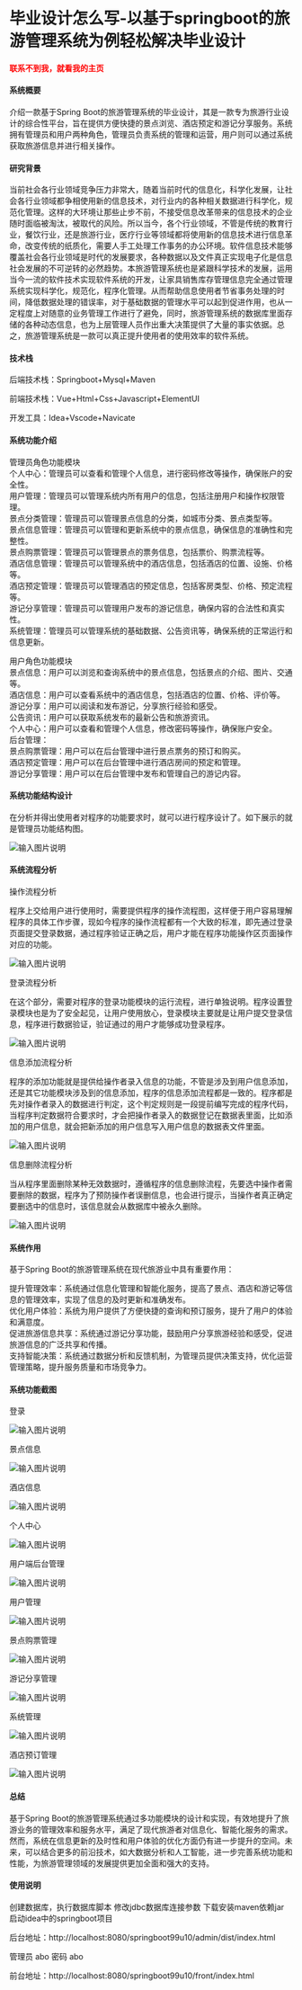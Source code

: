 # 毕业设计怎么写-以基于springboot的旅游管理系统为例轻松解决毕业设计

<h4 style='color:red'>联系不到我，就看我的主页 </h4> 
 
#### 系统概要

介绍一款基于Spring Boot的旅游管理系统的毕业设计，其是一款专为旅游行业设计的综合性平台，旨在提供方便快捷的景点浏览、酒店预定和游记分享服务。系统拥有管理员和用户两种角色，管理员负责系统的管理和运营，用户则可以通过系统获取旅游信息并进行相关操作。

#### 研究背景

当前社会各行业领域竞争压力非常大，随着当前时代的信息化，科学化发展，让社会各行业领域都争相使用新的信息技术，对行业内的各种相关数据进行科学化，规范化管理。这样的大环境让那些止步不前，不接受信息改革带来的信息技术的企业随时面临被淘汰，被取代的风险。所以当今，各个行业领域，不管是传统的教育行业，餐饮行业，还是旅游行业，医疗行业等领域都将使用新的信息技术进行信息革命，改变传统的纸质化，需要人手工处理工作事务的办公环境。软件信息技术能够覆盖社会各行业领域是时代的发展要求，各种数据以及文件真正实现电子化是信息社会发展的不可逆转的必然趋势。本旅游管理系统也是紧跟科学技术的发展，运用当今一流的软件技术实现软件系统的开发，让家具销售库存管理信息完全通过管理系统实现科学化，规范化，程序化管理。从而帮助信息使用者节省事务处理的时间，降低数据处理的错误率，对于基础数据的管理水平可以起到促进作用，也从一定程度上对随意的业务管理工作进行了避免，同时，旅游管理系统的数据库里面存储的各种动态信息，也为上层管理人员作出重大决策提供了大量的事实依据。总之，旅游管理系统是一款可以真正提升使用者的使用效率的软件系统。

#### 技术栈

后端技术栈：Springboot+Mysql+Maven

前端技术栈：Vue+Html+Css+Javascript+ElementUI

开发工具：Idea+Vscode+Navicate

#### 系统功能介绍

管理员角色功能模块  
个人中心：管理员可以查看和管理个人信息，进行密码修改等操作，确保账户的安全性。  
用户管理：管理员可以管理系统内所有用户的信息，包括注册用户和操作权限管理。  
景点分类管理：管理员可以管理景点信息的分类，如城市分类、景点类型等。  
景点信息管理：管理员可以管理和更新系统中的景点信息，确保信息的准确性和完整性。  
景点购票管理：管理员可以管理景点的票务信息，包括票价、购票流程等。  
酒店信息管理：管理员可以管理系统中的酒店信息，包括酒店的位置、设施、价格等。  
酒店预定管理：管理员可以管理酒店的预定信息，包括客房类型、价格、预定流程等。  
游记分享管理：管理员可以管理用户发布的游记信息，确保内容的合法性和真实性。  
系统管理：管理员可以管理系统的基础数据、公告资讯等，确保系统的正常运行和信息更新。  

用户角色功能模块  
景点信息：用户可以浏览和查询系统中的景点信息，包括景点的介绍、图片、交通等。  
酒店信息：用户可以查看系统中的酒店信息，包括酒店的位置、价格、评价等。  
游记分享：用户可以阅读和发布游记，分享旅行经验和感受。  
公告资讯：用户可以获取系统发布的最新公告和旅游资讯。  
个人中心：用户可以查看和管理个人信息，修改密码等操作，确保账户安全。  
后台管理：  
景点购票管理：用户可以在后台管理中进行景点票务的预订和购买。  
酒店预定管理：用户可以在后台管理中进行酒店房间的预定和管理。  
游记分享管理：用户可以在后台管理中发布和管理自己的游记内容。  

#### 系统功能结构设计

在分析并得出使用者对程序的功能要求时，就可以进行程序设计了。如下展示的就是管理员功能结构图。

![输入图片说明](images/d97c2b9f9b7fb5185585d579bc2dc51.png)

#### 系统流程分析

操作流程分析

程序上交给用户进行使用时，需要提供程序的操作流程图，这样便于用户容易理解程序的具体工作步骤，现如今程序的操作流程都有一个大致的标准，即先通过登录页面提交登录数据，通过程序验证正确之后，用户才能在程序功能操作区页面操作对应的功能。

![输入图片说明](images/f3d4fbf43a486963327fdd04ed24628.png)

登录流程分析

在这个部分，需要对程序的登录功能模块的运行流程，进行单独说明。程序设置登录模块也是为了安全起见，让用户使用放心，登录模块主要就是让用户提交登录信息，程序进行数据验证，验证通过的用户才能够成功登录程序。

![输入图片说明](images/3bb915963cd0330c489db2e1380f702.png)

信息添加流程分析

程序的添加功能就是提供给操作者录入信息的功能，不管是涉及到用户信息添加，还是其它功能模块涉及到的信息添加，程序的信息添加流程都是一致的。程序都是先对操作者录入的数据进行判定，这个判定规则是一段提前编写完成的程序代码，当程序判定数据符合要求时，才会把操作者录入的数据登记在数据表里面，比如添加的用户信息，就会把新添加的用户信息写入用户信息的数据表文件里面。

![输入图片说明](images/c54924d0e94c536be2dd3d0669ca66c.png)

信息删除流程分析

当从程序里面删除某种无效数据时，遵循程序的信息删除流程，先要选中操作者需要删除的数据，程序为了预防操作者误删信息，也会进行提示，当操作者真正确定要删选中的信息时，该信息就会从数据库中被永久删除。

![输入图片说明](images/f991a2c5823e4a4d283009b8c7a2d49.png)

#### 系统作用

基于Spring Boot的旅游管理系统在现代旅游业中具有重要作用：

提升管理效率：系统通过信息化管理和智能化服务，提高了景点、酒店和游记等信息的管理效率，实现了信息的及时更新和准确发布。  
优化用户体验：系统为用户提供了方便快捷的查询和预订服务，提升了用户的体验和满意度。  
促进旅游信息共享：系统通过游记分享功能，鼓励用户分享旅游经验和感受，促进旅游信息的广泛共享和传播。  
支持智能决策：系统通过数据分析和反馈机制，为管理员提供决策支持，优化运营管理策略，提升服务质量和市场竞争力。  

#### 系统功能截图

登录

![输入图片说明](images/e3977e3755a61c94f3f6213e9291f24.png)

景点信息

![输入图片说明](images/34ba119faef8367114799c82dd55365.png)

酒店信息

![输入图片说明](images/8f79c4f2a55237b659191c3dfbbb1b7.png)

个人中心

![输入图片说明](images/32290da201a70e76b3dcffa402a61a1.png)

用户端后台管理

![输入图片说明](images/1e46a8fd504a06d23a64e74a6d76cc4.png)

用户管理

![输入图片说明](images/0928000572785b76df519dc131fcacf.png)

景点购票管理

![输入图片说明](images/b0a090d09279c40568448f9e269ed17.png)

游记分享管理

![输入图片说明](images/fb62b076c7f92a3b886c6afff33b183.png)

系统管理

![输入图片说明](images/48e698d94b8a5f4511a51c88b5d9ddb.png)

酒店预订管理

![输入图片说明](images/e01c28b40acb814569a1aa6bff8691d.png)

#### 总结

基于Spring Boot的旅游管理系统通过多功能模块的设计和实现，有效地提升了旅游业务的管理效率和服务水平，满足了现代旅游者对信息化、智能化服务的需求。然而，系统在信息更新的及时性和用户体验的优化方面仍有进一步提升的空间。未来，可以结合更多的前沿技术，如大数据分析和人工智能，进一步完善系统功能和性能，为旅游管理领域的发展提供更加全面和强大的支持。

#### 使用说明

创建数据库，执行数据库脚本 修改jdbc数据库连接参数 下载安装maven依赖jar 启动idea中的springboot项目

后台地址：http://localhost:8080/springboot99u10/admin/dist/index.html

管理员  abo 密码 abo

前台地址：http://localhost:8080/springboot99u10/front/index.html
